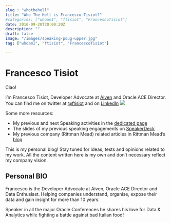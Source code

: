 ```yaml
---
slug : "whothehell"
title: "Who The Hell is Francesco Tisiot?"
#categories: ["whoamI", "ftisiot", "FrancescoTisiot"]
date: 2016-09-28T20:00:20Z
description: ""
draft: false
image: "/images/speaking-poug-upper.jpg"
tag: ["whoamI", "ftisiot", "FrancescoTisiot"]

---
```


# Francesco Tisiot

Ciao!

I’m Francesco Tisiot, Developer Advocate at [Aiven](http://aiven.io) and Oracle ACE Director. You can find me on twitter at [@ftisiot](https://twitter.com/ftisiot) and on [LinkedIn](https://www.linkedin.com/in/francescotisiot/)
![](/images/speaking-poug.jpg)

Some more resources:

* My previous and next Speaking activities in the [dedicated page](/speaking-activities)
* The slides of my previous speaking engagements on [SpeakerDeck](https://speakerdeck.com/ftisiot)  
* My previous company (Rittman Mead) related articles in Rittman Mead’s [blog](http://ritt.md/FT)

This is my personal blog! Stay tuned for ideas, tests and opinions related to my work. All the content written here is my own and don’t necessary reflect my company vision.

## Personal BIO

Francesco is the Developer Advocate at Aiven, Oracle ACE Director and Data Enthusiast. Helping companies understand, organise, expose their data and gain insight for more than 10 years.

Speaker in all the major Oracle Conferences he shares his love for Data & Analytics while fighting a battle against bad Italian food!
